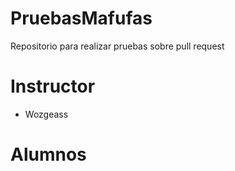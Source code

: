 # PruebasMafufas
Repositorio para realizar pruebas sobre pull request

# Instructor
- Wozgeass

# Alumnos

